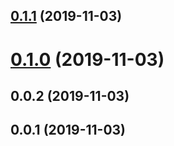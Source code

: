 ## [0.1.1](https://github.com/rotem1988/angular-changelog/compare/v0.1.0...v0.1.1) (2019-11-03)



# [0.1.0](https://github.com/rotem1988/angular-changelog/compare/v1.0.0...v0.1.0) (2019-11-03)



## 0.0.2 (2019-11-03)



## 0.0.1 (2019-11-03)



